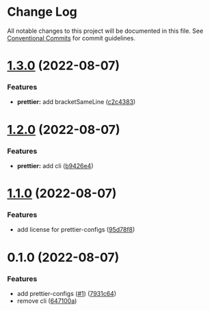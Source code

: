 # Change Log

All notable changes to this project will be documented in this file.
See [Conventional Commits](https://conventionalcommits.org) for commit guidelines.

# [1.3.0](https://github.com/Notekunn/lint/compare/@notekunn/prettier-configs@1.2.0...@notekunn/prettier-configs@1.3.0) (2022-08-07)


### Features

* **prettier:** add bracketSameLine ([c2c4383](https://github.com/Notekunn/lint/commit/c2c4383f0897be19b2fb0ecaefdecafd4f15a649))





# [1.2.0](https://github.com/Notekunn/lint/compare/@notekunn/prettier-configs@1.1.0...@notekunn/prettier-configs@1.2.0) (2022-08-07)


### Features

* **prettier:** add cli ([b9426e4](https://github.com/Notekunn/lint/commit/b9426e4ddce371fd65b27234fa1237df7922f253))





# [1.1.0](https://github.com/Notekunn/lint/compare/@notekunn/prettier-configs@0.1.0...@notekunn/prettier-configs@1.1.0) (2022-08-07)


### Features

* add license for prettier-configs ([95d78f8](https://github.com/Notekunn/lint/commit/95d78f89e24a8a1b1c84d8223f5247c43461c24f))





# 0.1.0 (2022-08-07)


### Features

* add prettier-configs ([#1](https://github.com/Notekunn/lint/issues/1)) ([7931c64](https://github.com/Notekunn/lint/commit/7931c6422f4b76d54e8c263ba6d7a2edd301587c))
* remove cli ([647100a](https://github.com/Notekunn/lint/commit/647100a902f3e9155d7616770e97de543b150f38))

